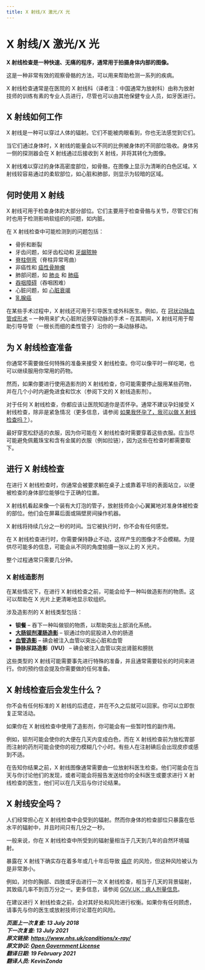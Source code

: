 ```yaml
---
title: X 射线/X 激光/X 光
---
```


<!-- X-ray -->

# X 射线/X 激光/X 光

**X 射线检查是一种快速、无痛的程序，通常用于拍摄身体内部的图像。**

这是一种非常有效的观察骨骼的方法，可以用来帮助检测一系列的疾病。

X 射线检查通常是在医院的 X 射线科（译者注：中国通常为放射科）由称为放射技师的训练有素的专业人员进行，尽管也可以由其他保健专业人员，如牙医进行。

## X 射线如何工作

X 射线是一种可以穿过人体的辐射。它们不能被肉眼看到，你也无法感觉到它们。

当它们通过身体时，X 射线的能量会以不同的比例被身体的不同部位吸收。身体另一侧的探测器会在 X 射线通过后接收到 X 射线，并将其转化为图像。

X 射线难以穿过的身体高密度部位，如骨骼，在图像上显示为清晰的白色区域。X 射线较容易通过的柔软部位，如心脏和肺部，则显示为较暗的区域。

## 何时使用 X 射线

X 射线可用于检查身体的大部分部位。它们主要用于检查骨骼与关节，尽管它们有时也用于检测影响软组织的问题，如内脏。

在 X 射线检查中可能检测到的问题包括：

- 骨折和断裂
- 牙齿问题，如牙齿松动和 [牙龈脓肿](dental-abscess.md)
- [脊柱侧弯](scoliosis.md)（脊柱异常弯曲）
- 非癌性和 [癌性骨肿瘤](bone-cancer.md)
- 肺部问题，如 [肺炎](pneumonia.md) 和 [肺癌](lung-cancer.md)
- [吞咽障碍](swallowing-problems-dysphagia.md)（吞咽困难）
- 心脏问题，如 [心脏衰竭](heart-failure.md)
- [乳腺癌](breast-cancer.md)

在某些手术过程中，X 射线还可用于引导医生或外科医生。例如，在 [冠状动脉血管成形术](coronary-angioplasty.md) – 一种用来扩大心脏附近狭窄动脉的手术 – 在其期间，X 射线可用于帮助引导导管（一根长而细的柔性管子）沿你的一条动脉移动。

## 为 X 射线检查准备

你通常不需要做任何特殊的准备来接受 X 射线检查。你可以像平时一样吃喝，也可以继续服用你常用的药物。

然而，如果你要进行使用造影剂的 X 射线检查，你可能需要停止服用某些药物，并在几个小时内避免进食和饮水（参阅下文的 X 射线造影剂）。

对于任何 X 射线检查，你都应该让医院知道你是否怀孕。通常不建议孕妇接受 X 射线检查，除非是紧急情况（更多信息，请参阅 [如果我怀孕了，我可以做 X 射线检查吗？](https://www.nhs.uk/common-health-questions/pregnancy/can-i-have-an-x-ray-if-i-am-pregnant/)）。

最好穿宽松舒适的衣服，因为你可能在 X 射线检查时需要穿着这些衣服。应当尽可能避免佩戴珠宝和含有金属的衣服（例如拉链），因为这些在检查时都需要取下。

## 进行 X 射线检查

在进行 X 射线检查时，你通常会被要求躺在桌子上或靠着平坦的表面站立，以便被检查的身体部位能够位于正确的位置。

X 射线机看起来像一个装有大灯泡的管子，放射技师会小心翼翼地对准身体被检查的部位。他们会在屏幕后面或隔壁房间操作机器。

X 射线将持续几分之一秒的时间。当它被执行时，你不会有任何感觉。

在 X 射线检查进行时，你需要保持静止不动，这样产生的图像才不会模糊。为提供尽可能多的信息，可能会从不同的角度拍摄一张以上的 X 光片。

整个过程通常只需要几分钟。

### X 射线造影剂

在某些情况下，在进行 X 射线检查之前，可能会给予一种叫做造影剂的物质。这可以帮助在 X 光片上更清晰地显示软组织。

涉及造影剂的 X 射线类型包括：

- **钡餐** – 吞下一种叫做钡的物质，以帮助突出上部消化系统。
- [**大肠钡剂灌肠造影**](/barium-enema.md) – 钡通过你的屁股进入你的肠道
- [**血管造影**](angiography.md) – 碘会被注入血管以突出心脏和血管
- **静脉尿路造影（IVU）** – 碘会被注入血管以突出肾脏和膀胱

<!-- FIXME: 潜在的区域性内容-->

这些类型的 X 射线可能需要事先进行特殊的准备，并且通常需要较长的时间来进行。你的预约信会提及你需要做的任何准备。

## X 射线检查后会发生什么？

你不会有任何标准的 X 射线的后遗症，并在不久之后就可以回家。你可以立即恢复正常活动。

如果你在 X 射线检查中使用了造影剂，你可能会有一些暂时性的副作用。

例如，钡剂可能会使你的大便在几天内变成白色，而在 X 射线检查前为放松胃部而注射的药剂可能会使你的视力模糊几个小时。有些人在注射碘后会出现皮疹或感到不适。

<!-- 潜在的区域性内容 -->

在告知你结果之前，X 射线图像通常需要由一位放射科医生检查。他们可能会在当天与你讨论他们的发现，或者可能会将报告发送给你的全科医生或要求进行 X 射线检查的医生，他们可以在几天后与你讨论结果。

## X 射线安全吗？

人们经常担心在 X 射线检查中会受到的辐射。然而你身体的检查部位只暴露在低水平的辐射中，并且时间只有几分之一秒。

一般来说，你在 X 射线检查中所受到的辐射量相当于几天到几年的自然环境辐射。

暴露在 X 射线下确实存在着多年或几十年后导致 [癌症](cancer.md) 的风险，但这种风险被认为是非常渺小。

<!-- FIXME: 潜在区域性信息-->

例如，对你的胸部、四肢或牙齿进行一次 X 射线检查，相当于几天的背景辐射，其致癌几率不到百万分之一。更多信息，请参阅 [GOV.UK：病人剂量信息](https://www.gov.uk/government/publications/medical-radiation-patient-doses/patient-dose-information-guidance)。

在建议进行 X 射线检查之前，会对其好处和风险进行权衡。如果你有任何顾虑，请事先与你的医生或放射技师讨论潜在的风险。

**_页面上一次复查: 13 July 2018  
下一次复查: 13 July 2021  
原文链接: <https://www.nhs.uk/conditions/x-ray/>  
原文协议: [Open Government License](http://www.nationalarchives.gov.uk/doc/open-government-licence/version/3/)  
翻译日期: 19 February 2021  
翻译人员: KevinZonda_**
